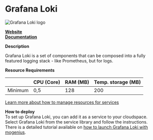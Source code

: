 ﻿# Grafana Loki

![Grafana Loki logo](https://api.mogenius.com/file/id/d4812e06-7e0c-4431-ad25-374294c9730e)

**[Website](https://grafana.com/oss/loki/)**  
**[Documentation](https://grafana.com/docs/loki/latest/?pg=oss-loki&plcmt=quick-links)**  

**Description**

Grafana Loki is a set of components that can be composed into a fully featured logging stack - like Prometheus, but for logs.

**Resource Requirements**

||CPU (Core)|RAM (MB)  |Temp. storage (MB)|
|--|--|--|--|
| Minimum | 0,5 | 128 | 200 |

[Learn more about how to manage resources for services](./../../cloud-management/resource-management.md)

**How to deploy**  
To set up Grafana Loki, you can add it as a service to your cloudspace. Select Grafana Loki from the service library and follow the instructions.  
There is a detailed tutorial available on [how to launch Grafana Loki with mogenius](./../../tutorials/how-to-deploy-grafana-loki-in-the-cloud.md).